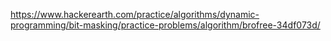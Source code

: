 https://www.hackerearth.com/practice/algorithms/dynamic-programming/bit-masking/practice-problems/algorithm/brofree-34df073d/
